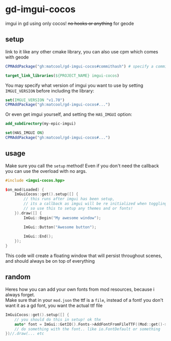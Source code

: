 # gd-imgui-cocos

imgui in gd using only cocos! ~~no hooks or anything~~ for geode

## setup

link to it like any other cmake library, you can also use cpm which comes with geode

```cmake
CPMAddPackage("gh:matcool/gd-imgui-cocos#commithash") # specify a commit!

target_link_libraries(${PROJECT_NAME} imgui-cocos)
```

You may specify what version of imgui you want to use by setting `IMGUI_VERSION` before including the library:

```cmake
set(IMGUI_VERSION "v1.70")
CPMAddPackage("gh:matcool/gd-imgui-cocos#...")
```

Or even get imgui yourself, and setting the `HAS_IMGUI` option:
```cmake
add_subdirectory(my-epic-imgui)

set(HAS_IMGUI ON)
CPMAddPackage("gh:matcool/gd-imgui-cocos#...")
```


## usage

Make sure you call the `setup` method! Even if you don't need the callback you can use the overload with no args.

```cpp
#include <imgui-cocos.hpp>

$on_mod(Loaded) {
    ImGuiCocos::get().setup([] {
        // this runs after imgui has been setup,
        // its a callback as imgui will be re initialized when toggling fullscreen,
        // so use this to setup any themes and or fonts!
    }).draw([] {
        ImGui::Begin("My awesome window");

        ImGui::Button("Awesome button");
        
        ImGui::End();
    });
}
```

This code will create a floating window that will persist throughout scenes, and should always be on top of everything

## random

Heres how you can add your own fonts from mod resources, because i always forget. \
Make sure that in your `mod.json` the ttf is a `file`, instead of a font! you don't want it as a gd font, you want the actual ttf file

```cpp
ImGuiCocos::get().setup([] {
    // you should do this in setup! ok thx
    auto* font = ImGui::GetIO().Fonts->AddFontFromFileTTF((Mod::get()->getResourcesDir() / "whatever.ttf").string().c_str(), 16.0f);
    // do something with the font.. like io.FontDefault or something
})//.draw(... etc
```